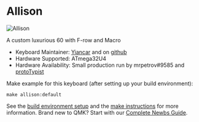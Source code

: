 # Allison

![Allison](https://i.imgur.com/tvLtu4K.jpg)

A custom luxurious 60 with F-row and Macro

* Keyboard Maintainer: [Yiancar](http://yiancar-designs.com/) and on [github](https://github.com/yiancar)
* Hardware Supported: ATmega32U4
* Hardware Availability: Small production run by mrpetrov#9585 and [protoTypist](https://discord.gg/UvskpBB)

Make example for this keyboard (after setting up your build environment):

    make allison:default

See the [build environment setup](https://docs.qmk.fm/#/getting_started_build_tools) and the [make instructions](https://docs.qmk.fm/#/getting_started_make_guide) for more information. Brand new to QMK? Start with our [Complete Newbs Guide](https://docs.qmk.fm/#/newbs).
